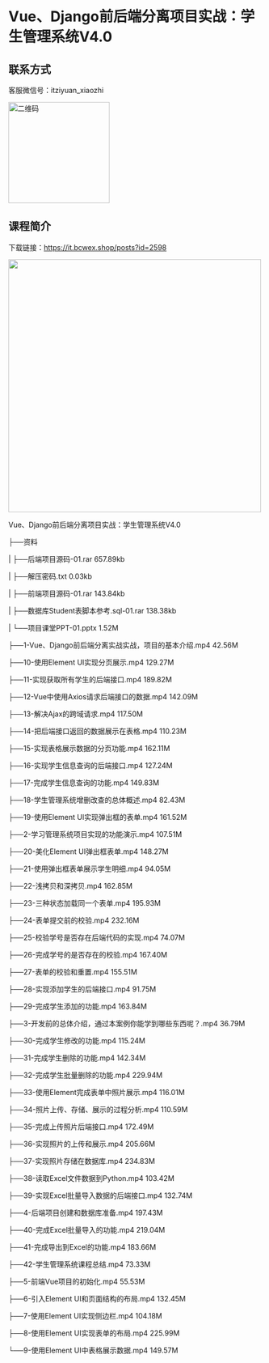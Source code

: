# Vue、Django前后端分离项目实战：学生管理系统V4.0

## 联系方式

客服微信号：itziyuan_xiaozhi

<img src="https://ziyuanyun.oss-cn-guangzhou.aliyuncs.com/common/20240614073449/666b82192834a.jpg" width="200" height="200" alt="二维码">

## 课程简介

下载链接：https://it.bcwex.shop/posts?id=2598

<img src="https://ziyuanyun.oss-cn-guangzhou.aliyuncs.com/yun/20240515184129/66449159cdcb8.jpg" width="500" alt="">

  Vue、Django前后端分离项目实战：学生管理系统V4.0



 ├──资料

 | ├──后端项目源码-01.rar 657.89kb

 | ├──解压密码.txt 0.03kb

 | ├──前端项目源码-01.rar 143.84kb

 | ├──数据库Student表脚本参考.sql-01.rar 138.38kb

 | └──项目课堂PPT-01.pptx 1.52M

 ├──1-Vue、Django前后端分离实战实战，项目的基本介绍.mp4 42.56M

 ├──10-使用Element UI实现分页展示.mp4 129.27M

 ├──11-实现获取所有学生的后端接口.mp4 189.82M

 ├──12-Vue中使用Axios请求后端接口的数据.mp4 142.09M

 ├──13-解决Ajax的跨域请求.mp4 117.50M

 ├──14-把后端接口返回的数据展示在表格.mp4 110.23M

 ├──15-实现表格展示数据的分页功能.mp4 162.11M

 ├──16-实现学生信息查询的后端接口.mp4 127.24M

 ├──17-完成学生信息查询的功能.mp4 149.83M

 ├──18-学生管理系统增删改查的总体概述.mp4 82.43M

 ├──19-使用Element UI实现弹出框的表单.mp4 161.52M

 ├──2-学习管理系统项目实现的功能演示.mp4 107.51M

 ├──20-美化Element UI弹出框表单.mp4 148.27M

 ├──21-使用弹出框表单展示学生明细.mp4 94.05M

 ├──22-浅拷贝和深拷贝.mp4 162.85M

 ├──23-三种状态加载同一个表单.mp4 195.93M

 ├──24-表单提交前的校验.mp4 232.16M

 ├──25-校验学号是否存在后端代码的实现.mp4 74.07M

 ├──26-完成学号的是否存在的校验.mp4 167.40M

 ├──27-表单的校验和重置.mp4 155.51M

 ├──28-实现添加学生的后端接口.mp4 91.75M

 ├──29-完成学生添加的功能.mp4 163.84M

 ├──3-开发前的总体介绍，通过本案例你能学到哪些东西呢？.mp4 36.79M

 ├──30-完成学生修改的功能.mp4 115.24M

 ├──31-完成学生删除的功能.mp4 142.34M

 ├──32-完成学生批量删除的功能.mp4 229.94M

 ├──33-使用Element完成表单中照片展示.mp4 116.01M

 ├──34-照片上传、存储、展示的过程分析.mp4 110.59M

 ├──35-完成上传照片后端接口.mp4 172.49M

 ├──36-实现照片的上传和展示.mp4 205.66M

 ├──37-实现照片存储在数据库.mp4 234.83M

 ├──38-读取Excel文件数据到Python.mp4 103.42M

 ├──39-实现Excel批量导入数据的后端接口.mp4 132.74M

 ├──4-后端项目创建和数据库准备.mp4 197.43M

 ├──40-完成Excel批量导入的功能.mp4 219.04M

 ├──41-完成导出到Excel的功能.mp4 183.66M

 ├──42-学生管理系统课程总结.mp4 73.33M

 ├──5-前端Vue项目的初始化.mp4 55.53M

 ├──6-引入Element UI和页面结构的布局.mp4 132.45M

 ├──7-使用Element UI实现侧边栏.mp4 104.18M

 ├──8-使用Element UI实现表单的布局.mp4 225.99M

 └──9-使用Element UI中表格展示数据.mp4 149.57M

  